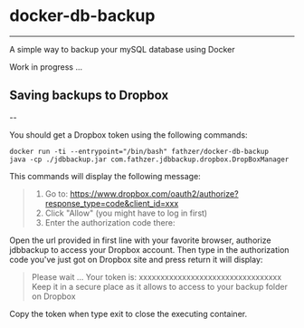 # docker-db-backup
---
A simple way to backup your mySQL database using Docker

Work in progress ...

## Saving backups to Dropbox
--

You should get a Dropbox token using the following commands:
```
docker run -ti --entrypoint="/bin/bash" fathzer/docker-db-backup
java -cp ./jdbbackup.jar com.fathzer.jdbbackup.dropbox.DropBoxManager
```
This commands will display the following message:
>1. Go to: https://www.dropbox.com/oauth2/authorize?response_type=code&client_id=xxx
>2. Click "Allow" (you might have to log in first)
>3. Enter the authorization code there:

Open the url provided in first line with your favorite browser, authorize jdbbackup to access your Dropbox account.
Then type in the authorization code you've just got on Dropbox site and press return it will display:
>Please wait ...
>Your token is: xxxxxxxxxxxxxxxxxxxxxxxxxxxxxxxxx
>Keep it in a secure place as it allows to access to your backup folder on Dropbox

Copy the token when type exit to close the executing container.

